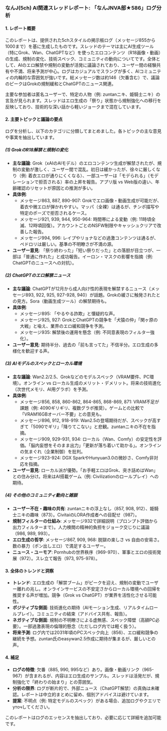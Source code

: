 ### なんJ(5ch) AI関連スレッドレポート: 「なんJNVA部★586」ログ分析

#### 1. レポート概要
このレポートは、提供された5chスタイルの掲示板ログ（メッセージ855から1000まで）を基に生成したものです。スレッドのテーマは主にAI生成ツール（特にGrok、Wan、ChatGPTなど）を使ったエロコンテンツ（R18画像・動画）の生成、規制の変化、技術スペック、コミュニティの動向についてです。全体として、AIのエロ解禁や規制の変動が活発に議論されており、ユーザー間の経験共有や不満、将来予測が中心。ログはカジュアルでスラングが多く、AIコミュニティの内輪的な雰囲気が強いです。総メッセージ数は約146（欠番含む）で、議論のピークはGrokの規制緩和とChatGPTのニュース関連。

主要な参加者は匿名ユーザーで、特定の人物（例: zuntanニキ、姫騎士ニキ）の言及が見られます。スレッドはエロ生成の「祭り」状態から規制強化への移行を反映しており、技術的な深い話から軽いジョークまで混在しています。

#### 2. 主要トピックと議論の要点
ログを分析し、以下のカテゴリに分類してまとめました。各トピックの主な意見や事実を抽出しています。

##### (1) GrokのR18解禁と規制の変化
- **主な議論**: Grok（xAIのAIモデル）のエロコンテンツ生成が解禁されたが、規制の変動が激しく、ユーザー間で混乱。初日は緩かったが、徐々に厳しくなり（例: 着衣エロが通りにくくなる）、一部ユーザーは「モデられる」（モデレーションで拒否される）率の上昇を報告。アプリ版 vs Web版の違い、年齢確認のリセットが原因との推測が多い。
- **具体例**:
  - メッセージ863, 887, 890-907: Grokでエロ画像・動画生成が可能だが、着衣や微エロが弾かれやすい。マッパ（全裸）は通るが、チンポ描写や特定のポーズで拒否されるケース。
  - メッセージ921, 939, 944, 950-964: 時間帯による変動（例: 11時頃全滅、12時頃回復）。アカウントごとのNSFW制限やキャッシュクリアで改善した報告。
  - メッセージ994, 996: レイプやリョナなどの過激コンテンツは通るが、ペドロリは厳しい。基準の不明瞭さが不満の源。
- **ユーザー意見**: 「祭り終わった」「短い祭りだった」との落胆が目立つが、一部は「普通に作れた」と成功報告。イーロン・マスクの影響を指摘（例: ChatGPTのニュースへの対抗）。

##### (2) ChatGPTのエロ解禁ニュース
- **主な議論**: ChatGPTが12月から成人向け性的表現を解禁するニュース（メッセージ893, 922, 925, 927-928, 940）が話題。Grokの緩さに触発されたとの見方。Sora（動画生成ツール）の解禁期待も。
- **具体例**:
  - メッセージ895: 「やるやる詐欺」と懐疑的な声。
  - メッセージ925, 927: GrokとChatGPTの競争を「犬猿の仲」「関ヶ原の大戦」と喩え、業界のエロ緩和競争を予測。
  - メッセージ935: 解禁後の運用を懸念（例: 不同意表現のフィルター強化）。
- **ユーザー意見**: 期待半分、過去の「前も言ってた」不信半分。エロ生成の多様化を歓迎する声。

##### (3) AIモデルのスペックとローカル環境
- **主な議論**: Wan2.2/2.5、Grokなどのモデルスペック（VRAM要件、PC環境）。オンライン vs ローカル生成のメリット・デメリット。将来の技術進化（次世代メモリ、AI用グラボ）を予測。
- **具体例**:
  - メッセージ856, 858, 860-862, 864-865, 868-869, 871: VRAM不足が課題（例: 4090ギリギリ、複数グラボ推奨）。ゲームとの比較で「VRAM16GBオーバー不要」との意見も。
  - メッセージ896, 912, 918-919: Wan2.5の登場期待だが、スペックが高すぎて「5090でギリ」「降りてこない」と悲観。zuntanニキの不在を指摘。
  - メッセージ909, 929-931, 934: ローカル（Wan、Comfy）の安定性を評価。「脳内妄想をそのまま出力」「更新が落ち着いて助かる」。オンラインの気まぐれ（企業制御）を批判。
  - メッセージ923-924: DGX SparkやHunyuan3.0の微妙さ、Comfy非対応を指摘。
- **ユーザー意見**: ローカル派が優勢。「お手軽エロはGrok、突き詰めはWan」との住み分け。将来はAI搭載ゲーム（例: Civilizationのロールプレイ）への期待。

##### (4) その他のコミュニティ動向と雑談
- **ユーザー不在・趣味の共有**: zuntanニキの浮上なし（857, 908, 912）、姫騎士ニキの趣味（873）。CivitaiのLORA作成者への目配せ（987）。
- **規制フィルターの仕組み**: メッセージ932で詳細説明（プロンプト評価から出力フィルターまで）。人力検閲の精神的負担をジョーク交じりに議論（986, 989, 993）。
- **エロ生成の哲学**: メッセージ867, 909, 968: 脱獄の楽しさ vs 自由の安易さ。数の暴力（ポン出しエロ）で満足するユーザー。
- **ニュース・ユーモア**: Pornhubの世界秩序（969-970）、軍事とエロの技術発展（972）。スレ立て報告（973, 975-978）。

#### 3. 全体のトレンドと洞察
- **トレンド**: エロ生成の「解禁ブーム」がピークを迎え、規制の変動でユーザー離れの兆し。オンラインサービスの不安定さからローカル環境への回帰を推奨する声が増加。競争（Grok vs ChatGPT）が業界を活性化させる可能性。
- **ポジティブな側面**: 技術進化の期待（AIモーション生成、リアルタイムロールプレイ）。コミュニティの結束（アドバイス共有、報告）。
- **ネガティブな側面**: 規制の不明瞭さによる虚無感、スペック障壁（高額PC必要）。一部過激表現の倫理的懸念（ただしログ内では軽く扱う）。
- **将来予測**: ログ内では2031年頃のPCスペック向上（856）、エロ緩和競争の継続を予想。zuntan氏のeasywan2.5作成に期待が集まるが、厳しいとの声。

#### 4. 補足
- **ログの特徴**: 欠番（885, 990, 995など）あり。画像・動画リンク（965-967）が含まれるが、内容はエロ生成のサンプル。スレッドは活発だが、規制強化で「終わりの始まり」との雰囲気。
- **分析の限界**: ログが断片的で、外部ニュース（ChatGPT解禁）の真偽は未確認。レポートは中立的まとめに留め、個別アドバイスは避けています。
- **提案**: 不明点（例: 特定モデルのスペック）がある場合、追加ログやクエリで уточしてください。

このレポートはログのエッセンスを抽出しており、必要に応じて詳細を追加可能です。